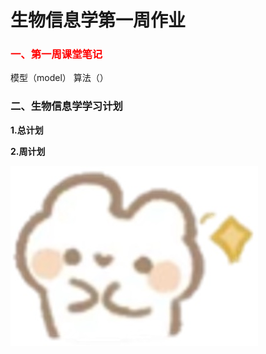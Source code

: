 # 生物信息学第一周作业
### <span style="color: red;">一、第一周课堂笔记</span>
模型（model）
算法（）
### 二、生物信息学学习计划
**1.总计划**

**2.周计划**
 
![可爱兔子](https://github.com/Joyee001/2025bioinfo/raw/main/images/%E5%85%94%E5%AD%90%E7%AC%91.jpg)
